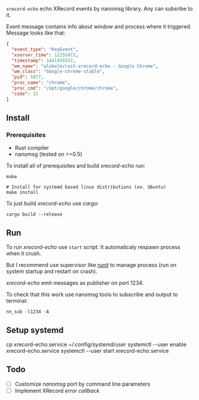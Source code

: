 `xrecord-echo` echo XRecord events by nanomsg library. Any can subsribe to it.

Event message contains info about window and process where it triggered. Message looks like that:

```json
{
  "event_type": "KeyEvent",
  "xserver_time": 12255472,
  "timestamp": 1441459157,
  "wm_name": "alxkolm/rust-xrecord-echo - Google Chrome",
  "wm_class": "Google-chrome-stable",
  "pid": 5077,
  "proc_name": "chrome",
  "proc_cmd": "/opt/google/chrome/chrome",
  "code": 11
}
```

## Install

### Prerequisites

- Rust compiler
- nanomsg (tested on >=0.5)

To install all of prerequisites and build *xrecord-echo* run:

    make

    # Install for systemd based linux distributions (ex. Ubuntu)
    make install

To just build *xrecord-echo* use *cargo*:
    
    cargo build --release

## Run

To run *xrecord-echo* use `start` script. It automaticaly respawn process when it crush.

But I recommend use supervisor like [*runit*](http://smarden.org/runit/) to manage process (run on system startup and restart on crash).

*xrecord-echo* emit messages as publisher on port 1234.

To check that this work use nanomsg tools to subscribe and output to terminal:
    
    nn_sub -l1234 -A

## Setup systemd

  cp xrecord-echo.service ~/.config/systemd/user
  systemctl --user enable xrecord-echo.service
  systemctl --user start xrecord-echo.service

## Todo

- [ ] Customize *nanomsg* port by command line parameters
- [ ] Implement XRecord *error callback*
